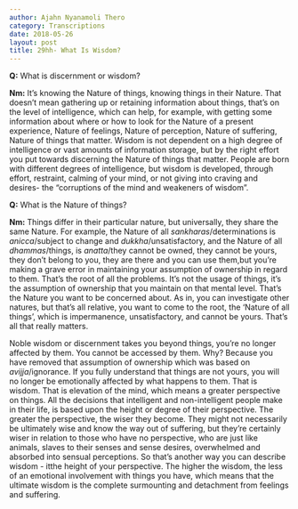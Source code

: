 ```yaml
---
author: Ajahn Nyanamoli Thero
category: Transcriptions
date: 2018-05-26
layout: post
title: 29hh- What Is Wisdom?
---
```


**Q:** What is discernment or wisdom?

**Nm:** It’s knowing the Nature of things, knowing things in their
Nature. That doesn’t mean gathering up or retaining information about
things, that’s on the level of intelligence, which can help, for
example, with getting some information about where or how to look for
the Nature of a present experience, Nature of feelings, Nature of
perception, Nature of suffering, Nature of things that matter. Wisdom is
not dependent on a high degree of intelligence or vast amounts of
information storage, but by the right effort you put towards discerning
the Nature of things that matter. People are born with different degrees
of intelligence, but wisdom is developed, through effort, restraint,
calming of your mind, or not giving into craving and desires- the
“corruptions of the mind and weakeners of wisdom”.

**Q:** What is the Nature of things?

**Nm:** Things differ in their particular nature, but universally, they
share the same Nature. For example, the Nature of all
<span lang="pi">*sankharas*</span>/determinations is
<span lang="pi">*anicca*</span>/subject to change and
<span lang="pi">*dukkha*</span>/unsatisfactory, and the Nature of all
<span lang="pi">*dhammas*</span>/things, is
<span lang="pi">*anatta*</span>/they cannot be owned, they cannot be
yours, they don’t belong to you, they are there and you can use them,but
you’re making a grave error in maintaining your assumption of ownership
in regard to them. That’s the root of all the problems. It’s not the
usage of things, it’s the assumption of ownership that you maintain on
that mental level. That’s the Nature you want to be concerned about. As
in, you can investigate other natures, but that’s all relative, you want
to come to the root, the ‘Nature of all things’, which is impermanence,
unsatisfactory, and cannot be yours. That’s all that really matters.

Noble wisdom or discernment takes you beyond things, you’re no longer
affected by them. You cannot be accessed by them. Why? Because you have
removed that assumption of ownership which was based on
<span lang="pi">*avijja*</span>/ignorance. If you fully understand that
things are not yours, you will no longer be emotionally affected by what
happens to them. That is wisdom. That is elevation of the mind, which
means a greater perspective on things. All the decisions that
intelligent and non-intelligent people make in their life, is based upon
the height or degree of their perspective. The greater the perspective,
the wiser they become. They might not necessarily be ultimately wise and
know the way out of suffering, but they’re certainly wiser in relation
to those who have no perspective, who are just like animals, slaves to
their senses and sense desires, overwhelmed and absorbed into sensual
perceptions. So that’s another way you can describe wisdom - itthe
height of your perspective. The higher the wisdom, the less of an
emotional involvement with things you have, which means that the
ultimate wisdom is the complete surmounting and detachment from feelings
and suffering.
